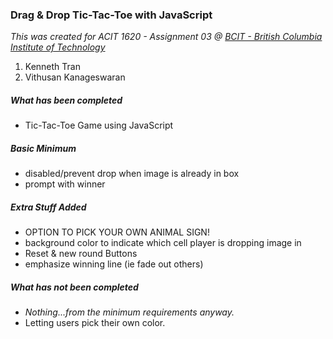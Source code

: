 ### Drag & Drop Tic-Tac-Toe with JavaScript

*This was created for ACIT 1620 - Assignment 03 @ [BCIT - British Columbia Institute of Technology](http://www.bcit.ca)*

1.  Kenneth Tran
2.  Vithusan Kanageswaran

##### What has been completed
* Tic-Tac-Toe Game using JavaScript

##### Basic Minimum
* disabled/prevent drop when image is already in box
* prompt with winner

##### Extra Stuff Added
* OPTION TO PICK YOUR OWN ANIMAL SIGN!
* background color to indicate which cell player is dropping image in
* Reset & new round Buttons
* emphasize winning line (ie fade out others)

##### What has not been completed
* *Nothing...from the minimum requirements anyway.*
* Letting users pick their own color.
